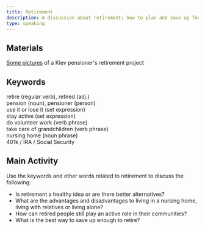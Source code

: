 ```yaml
---
title: Retirement
description: A discussion about retirement; how to plan and save up for it, how can you keep busy when you finally stop working
type: speaking
---
```


## Materials

[Some pictures][0] of a Kiev pensioner's retirement project  

## Keywords

retire (regular verb), retired (adj.)    
pension (noun), pensioner (person)  
use it or lose it (set expression)  
stay active (set expression)  
do volunteer work (verb phrase)  
take care of grandchildren (verb phrase)  
nursing home (noun phrase)  
401k / IRA / Social Security

## Main Activity

Use the keywords and other words related to retirement to discuss the following:

- Is retirement a healthy idea or are there better alternatives?
- What are the advantages and disadvantages to living in a nursing home, living with relatives or living alone?
- How can retired people still play an active role in their communities?
- What is the best way to save up enough to retire?

[0]: https://www.theguardian.com/world/2016/dec/05/kiev-apartment-resident-vladimir-chaika-scruffy-stairwell-gilded-palace
